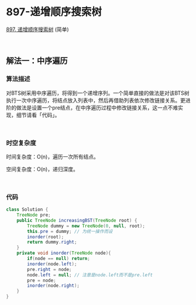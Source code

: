 # 897-递增顺序搜索树

[897. 递增顺序搜索树](https://leetcode-cn.com/problems/increasing-order-search-tree/) (简单)

<br />

## 解法一：中序遍历

### 算法描述

对BTS树采用中序遍历，将得到一个递增序列。一个简单直接的做法是对该BTS树执行一次中序遍历，将结点放入列表中，然后再借助列表依次修改链接关系。更进阶的做法是设置一个pre结点，在中序遍历过程中修改链接关系，这一点不难实现，细节请看「代码」。

<br />

### 时空复杂度

时间复杂度：O(n)，遍历一次所有结点。

空间复杂度：O(n)，递归深度。

<br />

### 代码

```java
class Solution {
    TreeNode pre;
    public TreeNode increasingBST(TreeNode root) {
        TreeNode dummy = new TreeNode(0, null, root);
        this.pre = dummy; // 为统一操作而设
        inorder(root);
        return dummy.right;
    }
    private void inorder(TreeNode node){
        if(node == null) return;
        inorder(node.left);
        pre.right = node;
        node.left = null; // 注意是node.left而不是pre.left
        pre = node;
        inorder(node.right);
    }
}
```

